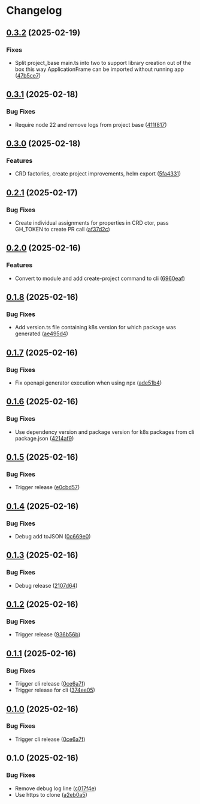# Changelog

## [0.3.2](https://github.com/kubeframe/kubeframe/compare/cli-v0.3.1...cli-v0.3.2) (2025-02-19)


### Fixes

* Split project_base main.ts into two to support library creation out of the box this way ApplicationFrame can be imported without running app ([47b5ce7](https://github.com/kubeframe/kubeframe/commit/47b5ce7a58a409aa93186f88ec48d7d64d3d54c1))

## [0.3.1](https://github.com/kubeframe/kubeframe/compare/cli-v0.3.0...cli-v0.3.1) (2025-02-18)


### Bug Fixes

* Require node 22 and remove logs from project base ([411f817](https://github.com/kubeframe/kubeframe/commit/411f81723c47c1a00aa39db71c733a3dc46d3f5b))

## [0.3.0](https://github.com/kubeframe/kubeframe/compare/cli-v0.2.1...cli-v0.3.0) (2025-02-18)


### Features

* CRD factories, create project improvements, helm export ([5fa4331](https://github.com/kubeframe/kubeframe/commit/5fa433106b7419f78633bfa9e59e9d03598e254e))

## [0.2.1](https://github.com/kubeframe/kubeframe/compare/cli-v0.2.0...cli-v0.2.1) (2025-02-17)


### Bug Fixes

* Create individual assignments for properties in CRD ctor, pass GH_TOKEN to create PR call ([af37d2c](https://github.com/kubeframe/kubeframe/commit/af37d2ca135edd9eec9b03fa833c0e724d9c47c4))

## [0.2.0](https://github.com/kubeframe/kubeframe/compare/cli-v0.1.8...cli-v0.2.0) (2025-02-16)


### Features

* Convert to module and add create-project command to cli ([6960eaf](https://github.com/kubeframe/kubeframe/commit/6960eaf0b3383077338e2d11ef039d2f3793cae9))

## [0.1.8](https://github.com/kubeframe/kubeframe/compare/cli-v0.1.7...cli-v0.1.8) (2025-02-16)


### Bug Fixes

* Add version.ts file containing k8s version for which package was generated ([ae495d4](https://github.com/kubeframe/kubeframe/commit/ae495d4a785255f41d00227c5a34efe6094e9cc2))

## [0.1.7](https://github.com/kubeframe/kubeframe/compare/cli-v0.1.6...cli-v0.1.7) (2025-02-16)


### Bug Fixes

* Fix openapi generator execution when using npx ([ade51b4](https://github.com/kubeframe/kubeframe/commit/ade51b4ea538ea1b6c3b39e5fc4956863431cb26))

## [0.1.6](https://github.com/kubeframe/kubeframe/compare/cli-v0.1.5...cli-v0.1.6) (2025-02-16)


### Bug Fixes

* Use dependency version and package version for k8s packages from cli package.json ([4214af9](https://github.com/kubeframe/kubeframe/commit/4214af963d60fe34608344169ed7008a15cd5cf9))

## [0.1.5](https://github.com/kubeframe/kubeframe/compare/cli-v0.1.4...cli-v0.1.5) (2025-02-16)


### Bug Fixes

* Trigger release ([e0cbd57](https://github.com/kubeframe/kubeframe/commit/e0cbd57f9d81bc69093443247aba89147d6d38a2))

## [0.1.4](https://github.com/kubeframe/kubeframe/compare/cli-v0.1.3...cli-v0.1.4) (2025-02-16)


### Bug Fixes

* Debug add toJSON ([0c669e0](https://github.com/kubeframe/kubeframe/commit/0c669e03adc0100ca821b532f8da17af4fdb15ff))

## [0.1.3](https://github.com/kubeframe/kubeframe/compare/cli-v0.1.2...cli-v0.1.3) (2025-02-16)


### Bug Fixes

* Debug release ([2107d64](https://github.com/kubeframe/kubeframe/commit/2107d645cc095aadc609da577a429623f67c58b0))

## [0.1.2](https://github.com/kubeframe/kubeframe/compare/cli-v0.1.1...cli-v0.1.2) (2025-02-16)


### Bug Fixes

* Trigger release ([936b56b](https://github.com/kubeframe/kubeframe/commit/936b56bba2dfe60128886f97d61e0520a4c950ba))

## [0.1.1](https://github.com/kubeframe/kubeframe/compare/cli-v0.1.0...cli-v0.1.1) (2025-02-16)


### Bug Fixes

* Trigger cli release ([0ce6a7f](https://github.com/kubeframe/kubeframe/commit/0ce6a7fb6cda252240e45cc6b6ff958b78d35c8a))
* Trigger release for cli ([374ee05](https://github.com/kubeframe/kubeframe/commit/374ee05f445c0a32846cfce8660071cf1cfd072e))

## [0.1.0](https://github.com/kubeframe/kubeframe/compare/cli-v0.1.0...cli-v0.1.0) (2025-02-16)


### Bug Fixes

* Trigger cli release ([0ce6a7f](https://github.com/kubeframe/kubeframe/commit/0ce6a7fb6cda252240e45cc6b6ff958b78d35c8a))

## 0.1.0 (2025-02-16)


### Bug Fixes

* Remove debug log line ([c017f4e](https://github.com/kubeframe/kubeframe/commit/c017f4e1d6db7ce4d151bb9130b30a6d96808663))
* Use https to clone ([a2eb0a5](https://github.com/kubeframe/kubeframe/commit/a2eb0a534e006cdbb91fc9c8d4e905853a529e91))
